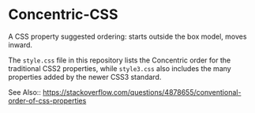 Concentric-CSS
==============

A CSS property suggested ordering: starts outside the box model, moves inward.

The `style.css` file in this repository lists the Concentric order for
the traditional CSS2 properties, while `style3.css` also includes the
many properties added by the newer CSS3 standard.


See Also:: https://stackoverflow.com/questions/4878655/conventional-order-of-css-properties
